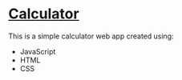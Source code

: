 # [Calculator](https://github.com/phunky-panda94/calculator)

This is a simple calculator web app created using:

- JavaScript
- HTML
- CSS
